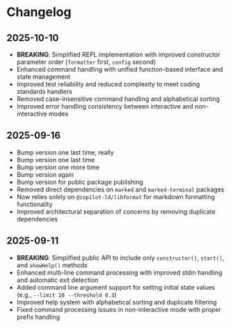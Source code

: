 # Changelog

## 2025-10-10

- **BREAKING**: Simplified REPL implementation with improved constructor
  parameter order (`formatter` first, `config` second)
- Enhanced command handling with unified function-based interface and state
  management
- Improved test reliability and reduced complexity to meet coding standards
  handlers
- Removed case-insensitive command handling and alphabetical sorting
- Improved error handling consistency between interactive and non-interactive
  modes

## 2025-09-16

- Bump version one last time, really
- Bump version one last time
- Bump version one more time
- Bump version again
- Bump version for public package publishing
- Removed direct dependencies on `marked` and `marked-terminal` packages
- Now relies solely on `@copilot-ld/libformat` for markdown formatting
  functionality
- Improved architectural separation of concerns by removing duplicate
  dependencies

## 2025-09-11

- **BREAKING**: Simplified public API to include only `constructor()`,
  `start()`, and `showHelp()` methods
- Enhanced multi-line command processing with improved stdin handling and
  automatic exit detection
- Added command line argument support for setting initial state values (e.g.,
  `--limit 10 --threshold 0.3`)
- Improved help system with alphabetical sorting and duplicate filtering
- Fixed command processing issues in non-interactive mode with proper prefix
  handling
